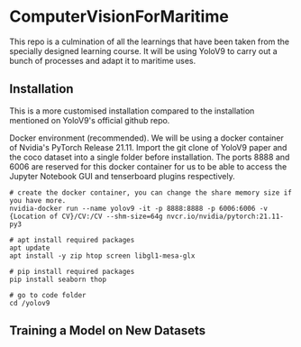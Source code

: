 # ComputerVisionForMaritime
This repo is a culmination of all the learnings that have been taken from the specially designed learning course. It will be using YoloV9 to carry out a bunch of processes and adapt it to maritime uses.


## Installation

This is a more customised installation compared to the installation mentioned on YoloV9's official github repo.

Docker environment (recommended). We will be using a docker container of Nvidia's PyTorch Release 21.11. Import the git clone of YoloV9 paper and the coco dataset into a single folder before installation. The ports 8888 and 6006 are reserved for this docker container for us to be able to access the Jupyter Notebook GUI and tenserboard plugins respectively.

``` shell
# create the docker container, you can change the share memory size if you have more.
nvidia-docker run --name yolov9 -it -p 8888:8888 -p 6006:6006 -v {Location of CV}/CV:/CV --shm-size=64g nvcr.io/nvidia/pytorch:21.11-py3

# apt install required packages
apt update
apt install -y zip htop screen libgl1-mesa-glx

# pip install required packages
pip install seaborn thop

# go to code folder
cd /yolov9
```

## Training a Model on New Datasets


